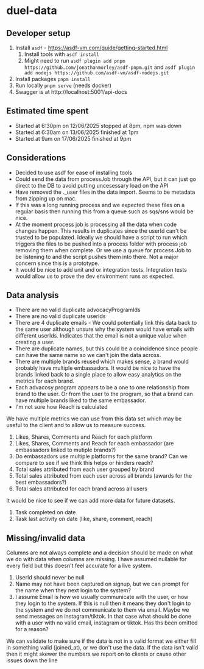 # duel-data

## Developer setup
1. Install `asdf` - https://asdf-vm.com/guide/getting-started.html
    1. Install tools with `asdf install`
    1. Might need to run `asdf plugin add pnpm https://github.com/jonathanmorley/asdf-pnpm.git` and `asdf plugin add nodejs https://github.com/asdf-vm/asdf-nodejs.git`
1. Install packages `pnpm install`
1. Run locally `pnpm serve` (needs docker)
1. Swagger is at http://localhost:5001/api-docs

## Estimated time spent
* Started at 6:30pm on 12/06/2025 stopped at 8pm, npm was down
* Started at 6:30am on 13/06/2025 finished at 1pm
* Started at 9am on 17/06/2025 finished at 9pm

## Considerations
* Decided to use asdf for ease of installing tools
* Could send the data from processJob through the API, but it can just go direct to the DB to avoid putting uncesessary load on the API
* Have removed the ._user files in the data import. Seems to be metadata from zipping up on mac.
* If this was a long running process and we expected these files on a regular basis then running this from a queue such as sqs/sns would be nice.
* At the moment process job is processing all the data when code changes happen. This results in duplicates since the userId can't be trusted to be populated. Ideally we should have a script to run which triggers the files to be pushed into a process folder with process job removing them when complete. Or we use a queue for process Job to be listening to and the script pushes them into there. Not a major concern since this is a prototype.
* It would be nice to add unit and or integration tests. Integration tests would allow us to prove the dev environment runs as expected.

## Data analysis
* There are no valid duplicate advocacyProgramIds
* There are no valid duplicate userIds
* There are 4 duplicate emails - We could potentially link this data back to the same user although unsure why the system would have emails with different userIds. Indicates that the email is not a unique value when creating a user.
* There are duplicate names, but this could be a coincidence since people can have the same name so we can't join the data across.
* There are multiple brands reused which makes sense, a brand would probably have multiple embassadors. It would be nice to have the brands linked back to a single place to allow easy analytics on the metrics for each brand.
* Each advacosy program appears to be a one to one relationship from brand to the user. Or from the user to the program, so that a brand can have multiple brands liked to the same embassador.
* I'm not sure how Reach is calculated

We have multiple metrics we can use from this data set which may be useful to the client and to allow us to measure success.
1. Likes, Shares, Comments and Reach for each platform
1. Likes, Shares, Comments and Reach for each embassador (are embassadors linked to mutiple brands?)
1. Do embassadors use multiple platforms for the same brand? Can we compare to see if we think this helps or hinders reach?
1. Total sales attributed from each user grouped by brand
1. Total sales attributed from each user across all brands (awards for the best embassadors?)
1. Total sales attributed for each brand across all users

It would be nice to see if we can add more data for future datasets.
1. Task completed on date
1. Task last activity on date (like, share, comment, reach)

## Missing/invalid data
Columns are not always complete and a decision should be made on what we do with data when columns are missing. I have assumed nullable for every field but this doesn't feel accurate for a live system.
1. UserId should never be null
1. Name may not have been captured on signup, but we can prompt for the name when they next login to the system?
1. I assume Email is how we usually communicate with the user, or how they login to the system. If this is null then it means they don't login to the system and we do not communicate to them via email. Maybe we send messages on instagram/tiktok. In that case what should be done with a user with no valid email, instagram or tiktok. Has ths been omitted for a reason?

We can validate to make sure if the data is not in a valid format we either fill in something valid (joined_at), or we don't use the data. If the data isn't valid then it might skewer the numbers we report on to clients or cause other issues down the line